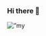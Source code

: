 ### Hi there 👋

<p align=”center”>
 <img src=”https://user-images.githubusercontent.com/69708974/179399481-5896881c-25d9-4332-8642-155a79291c79.png" alt=”my banner”>
</p

<!--
**JOF-Qura/JOF-Qura** is a ✨ _special_ ✨ repository because its `README.md` (this file) appears on your GitHub profile.

Here are some ideas to get you started:

- 🔭 I’m currently working on ...
- 🌱 I’m currently learning ...
- 👯 I’m looking to collaborate on ...
- 🤔 I’m looking for help with ...
- 💬 Ask me about ...
- 📫 How to reach me: ...
- 😄 Pronouns: ...
- ⚡ Fun fact: ...
-->
